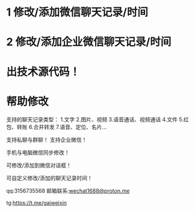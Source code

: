 # 1 修改/添加微信聊天记录/时间
# 2 修改/添加企业微信聊天记录/时间
# 出技术源代码！
# 帮助修改
支持的聊天记录类型：
1.文字
2.图片、视频
3.语音通话、视频通话
4.文件
5.红包、转账
6.合并转发
7.语音、定位、名片...

支持私聊与群聊！
支持企业微信！

手机与电脑微信同步修改！

可修改/添加到微信对话框！

可自定义修改/添加的聊天记录时间！

qq:3156735568
邮箱联系:wechat1688@proton.me

tg:https://t.me/gaiweixin
